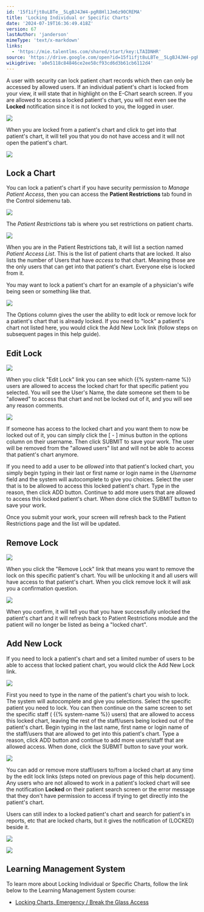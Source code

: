 ```yaml
---
id: '15f1ifjt8uLBTe__5LgBJ4JW4-pgR8Hl1Jm6z90CREMA'
title: 'Locking Individual or Specific Charts'
date: '2024-07-19T16:36:49.418Z'
version: 67
lastAuthor: 'janderson'
mimeType: 'text/x-markdown'
links:
  - 'https://mie.talentlms.com/shared/start/key:LTAIDNHR'
source: 'https://drive.google.com/open?id=15f1ifjt8uLBTe__5LgBJ4JW4-pgR8Hl1Jm6z90CREMA'
wikigdrive: 'a0e5118c84846ce2ee58cf93cd6d3b61cb6112d4'
---
```

A user with security can lock patient chart records which then can only be accessed by allowed users. If an individual patient's chart is locked from your view, it will state that in highlight on the E-Chart search screen. If you are allowed to access a locked patient's chart, you will not even see the **Locked** notification since it is not locked to you, the logged in user.

![](../locking-individual-or-specific-charts.assets/e9096fa579ee5310390d1838ea7e9b6c.png)

When you are locked from a patient's chart and click to get into that patient's chart, it will tell you that you do not have access and it will not open the patient's chart.

![](../locking-individual-or-specific-charts.assets/14aa3aa11d7910ffd89cbe696baae85a.png)

## Lock a Chart

You can lock a patient's chart if you have security permission to *Manage Patient Access*, then you can access the **Patient Restrictions** tab found in the Control sidemenu tab.

![](../locking-individual-or-specific-charts.assets/dea0f6d493002db666717f2b6f27c3a6.png)

The *Patient Restrictions* tab is where you set restrictions on patient charts.

![](../locking-individual-or-specific-charts.assets/56c4117ea1a351f56e24587ee2286b6e.png)

When you are in the Patient Restrictions tab, it will list a section named *Patient Access List*. This is the list of patient charts that are locked. It also lists the number of Users that have *access* to that chart. Meaning those are the only users that can get into that patient's chart. Everyone else is locked from it.

You may want to lock a patient's chart for an example of a physician's wife being seen or something like that.

![](../locking-individual-or-specific-charts.assets/a0c36f7b0d6f8254efc86b83e210cc45.png)

The Options column gives the user the ability to edit lock or remove lock for a patient's chart that is already locked. If you need to "lock" a patient's chart not listed here, you would click the Add New Lock link (follow steps on subsequent pages in this help guide).

## Edit Lock

![](../locking-individual-or-specific-charts.assets/cd835ac2fcbf2085539e2ace43ff2263.png)

When you click "Edit Lock" link you can see which {{% system-name %}} users are allowed to access the locked chart for that specific patient you selected. You will see the User's Name, the date someone set them to be "allowed" to access that chart and not be locked out of it, and you will see any reason comments.

![](../locking-individual-or-specific-charts.assets/73520580f52cce034f5dde1c07d1b14e.png)

If someone has access to the locked chart and you want them to now be locked out of it, you can simply click the [ - ] minus button in the options column on their username. Then click SUBMIT to save your work. The user will be removed from the "allowed users" list and will not be able to access that patient's chart anymore.

If you need to add a user to be *allowed* into that patient's locked chart, you simply begin typing in their last or first name or login name in the *Username* field and the system will autocomplete to give you choices. Select the user that is to be allowed to access this locked patient's chart. Type in the reason, then click ADD button. Continue to add more users that are allowed to access this locked patient's chart. When done click the SUBMIT button to save your work.

Once you submit your work, your screen will refresh back to the Patient Restrictions page and the list will be updated.

## Remove Lock

![](../locking-individual-or-specific-charts.assets/3032b566b3c4d0523a2d78d0ad793d94.png)

When you click the "Remove Lock" link that means you want to remove the lock on this specific patient's chart. You will be unlocking it and all users will have access to that patient's chart. When you click remove lock it will ask you a confirmation question.

![](../locking-individual-or-specific-charts.assets/71890deb091f6935bd1c46d01c30e9f1.png)

When you confirm, it will tell you that you have successfully unlocked the patient's chart and it will refresh back to Patient Restrictions module and the patient will no longer be listed as being a "locked chart".

## Add New Lock

If you need to lock a patient's chart and set a limited number of users to be able to access that locked patient chart, you would click the Add New Lock link.

![](../locking-individual-or-specific-charts.assets/cbf9589a93143e3246c3e4bea776c4b7.png)

First you need to type in the name of the patient's chart you wish to lock. The system will autocomplete and give you selections. Select the specific patient you need to lock. You can then continue on the same screen to set the specific staff ( {{% system-name %}} users) that are allowed to access this locked chart, leaving the rest of the staff/users being locked out of the patient's chart. Begin typing in the last name, first name or login name of the staff/users that are allowed to get into this patient's chart. Type a reason, click ADD button and continue to add more users/staff that are allowed access. When done, click the SUBMIT button to save your work.

![](../locking-individual-or-specific-charts.assets/081cc6f69f2fd83f5e0e6af6ef14ce83.png)

You can add or remove more staff/users to/from a locked chart at any time by the edit lock links (steps noted on previous page of this help document). Any users who are not allowed to work in a patient's locked chart will see the notification **Locked** on their patient search screen or the error message that they don't have permission to access if trying to get directly into the patient's chart.

Users can still index to a locked patient's chart and search for patient's in reports, etc that are locked charts, but it gives the notification of (LOCKED) beside it.

![](../locking-individual-or-specific-charts.assets/43509a84fbd2f19d980fcf8d69ce4cd0.png)

![](../locking-individual-or-specific-charts.assets/1923df6352bf15688e88a598d055d670.png)

## Learning Management System

To learn more about Locking Individual or Specific Charts, follow the link below to the Learning Management System course:

* [Locking Charts, Emergency / Break the Glass Access](https://mie.talentlms.com/shared/start/key:LTAIDNHR)
